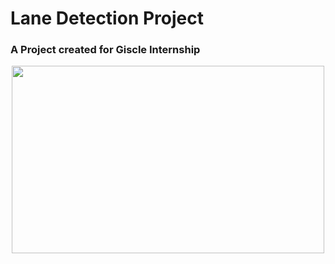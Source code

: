 # Lane Detection Project
<h3>A Project created for Giscle Internship</h3>

<p align='center'><img width="500" height="300" align="center" src="https://github.com/olafplacha/Lane_Detection_Project/blob/master/lanes.gif"></p>
